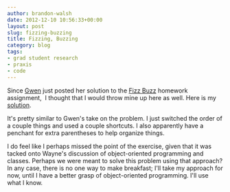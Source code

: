 ```yaml
---
author: brandon-walsh
date: 2012-12-10 10:56:33+00:00
layout: post
slug: fizzing-buzzing
title: Fizzing, Buzzing
category: blog
tags:
- grad student research
- praxis
- code
---
```


Since [Gwen](http://www.scholarslab.org/people/gwen-nally/) just posted her solution to the [Fizz Buzz](http://www.scholarslab.org/praxis-program/fizz-buzz/) homework assignment,  I thought that I would throw mine up here as well. Here is my [solution](https://github.com/bmw9t/LRTHW/blob/master/praxis_exercises/fizz_buzz.rb).

It's pretty similar to Gwen's take on the problem. I just switched the order of a couple things and used a couple shortcuts. I also apparently have a penchant for extra parentheses to help organize things.

I do feel like I perhaps missed the point of the exercise, given that it was tacked onto Wayne's discussion of object-oriented programming and classes. Perhaps we were meant to solve this problem using that approach? In any case, there is no one way to make breakfast; I'll take my approach for now, until I have a better grasp of object-oriented programming. I'll use what I know.
